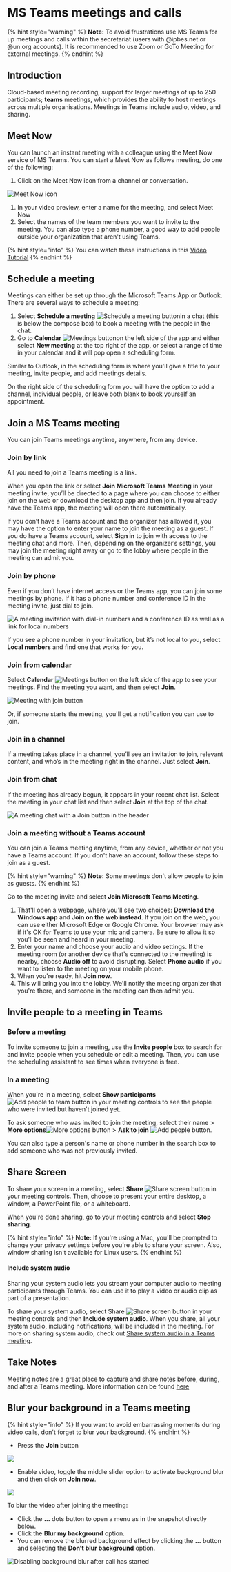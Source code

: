 # MS Teams meetings and calls

{% hint style="warning" %}
**Note:** To avoid frustrations use MS Teams for up meetings and calls within the secretariat \(users with @ipbes.net or @un.org accounts\). It is recommended to use Zoom or GoTo Meeting for external meetings.
{% endhint %}

## Introduction

Cloud-based meeting recording, support for larger meetings of up to 250 participants; **teams** meetings, which provides the ability to host meetings across multiple organisations. Meetings in Teams include audio, video, and sharing.

## Meet Now

You can launch an instant meeting with a colleague using the Meet Now service of MS Teams.  You can start a Meet Now as follows meeting, do one of the following:

1. Click on the Meet Now icon from a channel or conversation.

![Meet Now icon](../.gitbook/assets/image%20%282%29.png)

1. In your video preview, enter a name for the meeting, and select Meet Now
2. Select the names of the team members you want to invite to the meeting. You can also type a phone number, a good way to add people outside your organization that aren't using Teams.

{% hint style="info" %}
You can watch these instructions in this [Video Tutorial](https://www.microsoft.com/en-us/videoplayer/embed/RWedV7?pid=ocpVideo0-innerdiv-oneplayer&postJsllMsg=true&maskLevel=20&market=en-us)
{% endhint %}

## Schedule a meeting

Meetings can either be set up through the Microsoft Teams App or Outlook. There are several ways to schedule a meeting:

1. Select **Schedule a meeting** ![Schedule a meeting button](https://support.content.office.net/en-us/media/fd1b3652-61b7-4822-b631-cf71577a241a.png)in a chat \(this is below the compose box\) to book a meeting with the people in the chat.
2. Go to **Calendar** ![Meetings button](https://support.content.office.net/en-us/media/f788fe72-7168-45df-98c8-58ceac0a9aac.png)on the left side of the app and either select **New meeting** at the top right of the app, or select a range of time in your calendar and it will pop open a scheduling form.

Similar to Outlook, in the scheduling form is where you'll give a title to your meeting, invite people, and add meetings details.

On the right side of the scheduling form you will have the option to add a channel, individual people, or leave both blank to book yourself an appointment.

## Join a MS Teams meeting

You can join Teams meetings anytime, anywhere, from any device.

### Join by link

All you need to join a Teams meeting is a link.

When you open the link or select **Join Microsoft Teams Meeting** in your meeting invite, you’ll be directed to a page where you can choose to either join on the web or download the desktop app and then join. If you already have the Teams app, the meeting will open there automatically.

If you don’t have a Teams account and the organizer has allowed it, you may have the option to enter your name to join the meeting as a guest. If you do have a Teams account, select **Sign in** to join with access to the meeting chat and more. Then, depending on the organizer’s settings, you may join the meeting right away or go to the lobby where people in the meeting can admit you.

### Join by phone

Even if you don’t have internet access or the Teams app, you can join some meetings by phone. If it has a phone number and conference ID in the meeting invite, just dial to join.

![A meeting invitation with dial-in numbers and a conference ID as well as a link for local numbers](https://support.content.office.net/en-us/media/6cb0560c-e346-4d74-bc80-1f30729c568e.png)

If you see a phone number in your invitation, but it’s not local to you, select **Local numbers** and find one that works for you.

### Join from calendar

Select **Calendar** ![Meetings button](https://support.content.office.net/en-us/media/f788fe72-7168-45df-98c8-58ceac0a9aac.png) on the left side of the app to see your meetings. Find the meeting you want, and then select **Join**.

![Meeting with join button](https://support.content.office.net/en-us/media/6d2bd9ee-ee7c-4a78-b450-16dabb43b2a3.png)

Or, if someone starts the meeting, you'll get a notification you can use to join.

### Join in a channel

If a meeting takes place in a channel, you’ll see an invitation to join, relevant content, and who’s in the meeting right in the channel. Just select **Join**.

### Join from chat

If the meeting has already begun, it appears in your recent chat list. Select the meeting in your chat list and then select **Join** at the top of the chat.

![A meeting chat with a Join button in the header](https://support.content.office.net/en-us/media/9082875f-6aa6-4080-bf74-9670761f8ecd.png)

### Join a meeting without a Teams account

You can join a Teams meeting anytime, from any device, whether or not you have a Teams account. If you don't have an account, follow these steps to join as a guest.

{% hint style="warning" %}
**Note:** Some meetings don't allow people to join as guests.
{% endhint %}

Go to the meeting invite and select **Join Microsoft Teams Meeting**.

1. That'll open a webpage, where you'll see two choices: **Download the Windows app** and **Join on the web instead**. If you join on the web, you can use either Microsoft Edge or Google Chrome. Your browser may ask if it's OK for Teams to use your mic and camera. Be sure to allow it so you'll be seen and heard in your meeting.
2. Enter your name and choose your audio and video settings. If the meeting room \(or another device that's connected to the meeting\) is nearby, choose **Audio off** to avoid disrupting. Select **Phone audio** if you want to listen to the meeting on your mobile phone.
3. When you're ready, hit **Join now**.
4. This will bring you into the lobby. We'll notify the meeting organizer that you're there, and someone in the meeting can then admit you.

## Invite people to a meeting in Teams

### Before a meeting

To invite someone to join a meeting, use the **Invite people** box to search for and invite people when you schedule or edit a meeting. Then, you can use the scheduling assistant to see times when everyone is free.

### In a meeting

When you're in a meeting, select **Show participants** ![Add people to team button](https://support.content.office.net/en-us/media/c84aa0b9-6f19-40ba-8e5d-53df1b072cb9.png) in your meeting controls to see the people who were invited but haven't joined yet.

To ask someone who was invited to join the meeting, select their name &gt; **More options**![More options button](https://support.content.office.net/en-us/media/d6c70643-162c-4414-954a-9bcb33ee4bc5.png) &gt; **Ask to join** ![Add people button](https://support.content.office.net/en-us/media/a315ee12-6de9-4198-ad99-524269f2dbd4.png).

You can also type a person's name or phone number in the search box to add someone who was not previously invited.

## **Share Screen**

To share your screen in a meeting, select **Share** ![Share screen button](https://support.content.office.net/en-us/media/36dcee31-55d2-4a2c-b993-5ee9bffdb417.png) in your meeting controls. Then, choose to present your entire desktop, a window, a PowerPoint file, or a whiteboard.

When you're done sharing, go to your meeting controls and select **Stop sharing**.

{% hint style="info" %}
**Note:** If you're using a Mac, you'll be prompted to change your privacy settings before you're able to share your screen. Also, window sharing isn't available for Linux users.
{% endhint %}

#### Include system audio

Sharing your system audio lets you stream your computer audio to meeting participants through Teams. You can use it to play a video or audio clip as part of a presentation.

To share your system audio, select Share ![Share screen button](https://support.content.office.net/en-us/media/36dcee31-55d2-4a2c-b993-5ee9bffdb417.png) in your meeting controls and then **Include system audio**. When you share, all your system audio, including notifications, will be included in the meeting. For more on sharing system audio, check out [Share system audio in a Teams meeting](https://support.office.com/en-gb/article/share-system-audio-in-a-teams-meeting-dddede9f-e3d0-4330-873a-fa061a0d8e3b).

## **Take Notes**

Meeting notes are a great place to capture and share notes before, during, and after a Teams meeting. More information can be found [here](https://support.office.com/en-gb/article/take-meeting-notes-in-teams-3eadf032-0ef8-4d60-9e21-0691d317d103)

## Blur your background in a Teams meeting

{% hint style="info" %}
If you want to avoid embarrassing moments during video calls, don't forget to blur your background.
{% endhint %}

* Press the **Join** button

![](../.gitbook/assets/ms_teams_blur.jpg)

* Enable video, toggle the middle slider option to activate background blur and then click on **Join now**.

![](../.gitbook/assets/ms_teams_blur_2.jpg)

To blur the video after joining the meeting:

* Click the **…** dots button to open a menu as in the snapshot directly below.
* Click the **Blur my background** option.
* You can remove the blurred background effect by clicking the **…** button and selecting the **Don’t blur background** option.

![Disabling background blur after call has started](../.gitbook/assets/ms_teams_blur_3.jpg)

